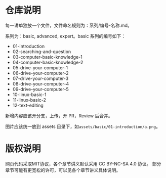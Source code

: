 # 仓库说明

每一讲单独放一个文件，文件命名规则为：系列/编号-名称.md。

系列为：basic, advanced, expert。basic 系列的编号如下：

- 01-introduction
- 02-searching-and-question
- 03-computer-basic-knowledge-1
- 04-computer-basic-knowledge-2
- 05-drive-your-computer-1
- 06-drive-your-computer-2
- 07-drive-your-computer-3
- 08-drive-your-computer-4
- 09-drive-your-computer-5
- 10-linux-basic-1
- 11-linux-basic-2
- 12-text-editing

新增内容应该开分支，上传，开 PR，Review 后合并。

图片应该统一放到 assets 目录下，如`assets/basic/01-introduction/a.png`。

# 版权说明

网页代码采取MIT协议，各个章节讲义默认采用 CC BY-NC-SA 4.0 协议。
部分章节可能有更宽松的许可，可以见各个章节讲义具体说明。
